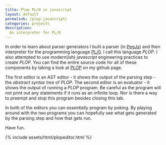 ```yaml
---
title: Plop PL/0 in javascript
layout: default
permalink: /plop-javascript/
categories: projects
description:
  An interpreter for PL/0
---
```


In order to learn about parser generators I built a parser (in [PegJs](https://github.com/pegjs/pegjs)) and then interpreter for the programming language 
[PL/0](https://en.wikipedia.org/wiki/PL/0). I call this language *PLOP*. I also attempted to use modern(ish) *javascript* engineering practices to create *PLOP*.
You can find the entire source code for all of these components by taking a look at [PLOP](https://github.com/Ivan1931/plop) on my github page. 

The first editor is an AST editor - it shows the output of the parsing step - the *abstract syntax tree* of *PLOP*.
The second editor is an evaluator - it shows the output of running a *PLOP* program. Be careful as the program will not print out
any statements if it runs as an infinite loop. Nor is there a way to preempt and stop this program besides closing this tab.

In both of the editors you can essentially program by poking. By playing around with the two programs you can hopefully see what gets generated by the parsing step and how that gets run.

Have fun.

{% include assets/html/plopeditor.html %}
